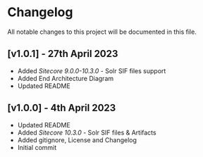 # Changelog

All notable changes to this project will be documented in this file.
<a name="v1.0.1"></a>
## [v1.0.1] - 27th April 2023
- Added *Sitecore 9.0.0-10.3.0* - Solr SIF files support
- Added End Architecture Diagram
- Updated README


<a name="v1.0.0"></a>
## [v1.0.0] - 4th April 2023
- Updated README
- Added *Sitecore 10.3.0* - Solr SIF files & Artifacts
- Added gitignore, License and Changelog
- Initial commit